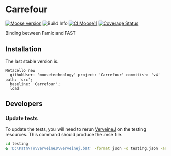 # Carrefour

[![Moose version](https://img.shields.io/badge/Moose-10-%23aac9ff.svg)](https://github.com/moosetechnology/Moose)
![Build Info](https://github.com/moosetechnology/Carrefour/workflows/CI/badge.svg)
[![CI Moose11](https://github.com/moosetechnology/Carrefour/actions/workflows/test-moose11.yml/badge.svg?branch=v4)](https://github.com/moosetechnology/Carrefour/actions/workflows/test-moose11.yml)
[![Coverage Status](https://coveralls.io/repos/github/moosetechnology/Carrefour/badge.svg?branch=v4)](https://coveralls.io/github/moosetechnology/Carrefour?branch=v4)

Binding between Famix and FAST

## Installation

The last stable version is

```st
Metacello new
  githubUser: 'moosetechnology' project: 'Carrefour' commitish: 'v4' path: 'src';
  baseline: 'Carrefour';
  load
```

## Developers

### Update tests

To update the tests, you will need to rerun [VerveineJ](https://modularmoose.org/moose-wiki/Developers/Parsers/VerveineJ
) on the testing resources.
This command should produce the .mse file.

```sh
cd testing
& 'D:\Path\To\VerveineJ\verveinej.bat' -format json -o testing.json -anchor assoc -autocp './src' './src'
```
